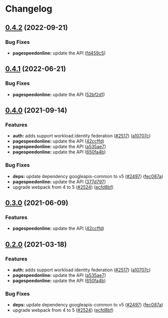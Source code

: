 # Changelog

## [0.4.2](https://github.com/googleapis/google-api-nodejs-client/compare/pagespeedonline-v0.4.1...pagespeedonline-v0.4.2) (2022-09-21)


### Bug Fixes

* **pagespeedonline:** update the API ([fd459c5](https://github.com/googleapis/google-api-nodejs-client/commit/fd459c5138ddd939ba612f3ee35cea5261ab7d80))

## [0.4.1](https://github.com/googleapis/google-api-nodejs-client/compare/pagespeedonline-v0.4.0...pagespeedonline-v0.4.1) (2022-06-21)


### Bug Fixes

* **pagespeedonline:** update the API ([52bf2d1](https://github.com/googleapis/google-api-nodejs-client/commit/52bf2d1a373b4e295358f08af56c6fd1c3b0e71a))

## [0.4.0](https://www.github.com/googleapis/google-api-nodejs-client/compare/pagespeedonline-v0.3.0...pagespeedonline-v0.4.0) (2021-09-14)


### Features

* **auth:** adds support workload identity federation ([#2517](https://www.github.com/googleapis/google-api-nodejs-client/issues/2517)) ([a10707c](https://www.github.com/googleapis/google-api-nodejs-client/commit/a10707c477759e7c9ef6360a2fe800856fb600c1))
* **pagespeedonline:** update the API ([42ccffd](https://www.github.com/googleapis/google-api-nodejs-client/commit/42ccffd5e30e7d293aa9ab59d3aa30c6d600a98a))
* **pagespeedonline:** update the API ([a535ae7](https://www.github.com/googleapis/google-api-nodejs-client/commit/a535ae74da024a9a01ef6811265e53e169a1d488))
* **pagespeedonline:** update the API ([650fa4b](https://www.github.com/googleapis/google-api-nodejs-client/commit/650fa4b0c8cf7e0fa975506275f43aae4a9eac40))


### Bug Fixes

* **deps:** update dependency googleapis-common to v5 ([#2497](https://www.github.com/googleapis/google-api-nodejs-client/issues/2497)) ([fec087a](https://www.github.com/googleapis/google-api-nodejs-client/commit/fec087abcf3d994dd41c3ffa0a0c12b1f9f09dae))
* **pagespeedonline:** update the API ([377d797](https://www.github.com/googleapis/google-api-nodejs-client/commit/377d79765be54086a94b9058394b9281556e020e))
* upgrade webpack from 4 to 5  ([#2524](https://www.github.com/googleapis/google-api-nodejs-client/issues/2524)) ([ecfd8bf](https://www.github.com/googleapis/google-api-nodejs-client/commit/ecfd8bfcd06e1beabff7ec9a8c4000222379eb8d))

## [0.3.0](https://www.github.com/googleapis/google-api-nodejs-client/compare/pagespeedonline-v0.2.0...pagespeedonline-v0.3.0) (2021-06-09)


### Features

* **pagespeedonline:** update the API ([42ccffd](https://www.github.com/googleapis/google-api-nodejs-client/commit/42ccffd5e30e7d293aa9ab59d3aa30c6d600a98a))

## [0.2.0](https://www.github.com/googleapis/google-api-nodejs-client/compare/pagespeedonline-v0.1.0...pagespeedonline-v0.2.0) (2021-03-18)


### Features

* **auth:** adds support workload identity federation ([#2517](https://www.github.com/googleapis/google-api-nodejs-client/issues/2517)) ([a10707c](https://www.github.com/googleapis/google-api-nodejs-client/commit/a10707c477759e7c9ef6360a2fe800856fb600c1))
* **pagespeedonline:** update the API ([a535ae7](https://www.github.com/googleapis/google-api-nodejs-client/commit/a535ae74da024a9a01ef6811265e53e169a1d488))
* **pagespeedonline:** update the API ([650fa4b](https://www.github.com/googleapis/google-api-nodejs-client/commit/650fa4b0c8cf7e0fa975506275f43aae4a9eac40))


### Bug Fixes

* **deps:** update dependency googleapis-common to v5 ([#2497](https://www.github.com/googleapis/google-api-nodejs-client/issues/2497)) ([fec087a](https://www.github.com/googleapis/google-api-nodejs-client/commit/fec087abcf3d994dd41c3ffa0a0c12b1f9f09dae))
* upgrade webpack from 4 to 5  ([#2524](https://www.github.com/googleapis/google-api-nodejs-client/issues/2524)) ([ecfd8bf](https://www.github.com/googleapis/google-api-nodejs-client/commit/ecfd8bfcd06e1beabff7ec9a8c4000222379eb8d))
